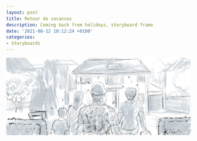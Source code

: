 ```yaml
---
layout: post
title: Retour de vacances
description: Coming back from holidays, storyboard frame
date: '2021-08-12 10:12:24 +0100'
categories:
- Storyboards
---
```

![Retour de vacances](/images/Storyboard_LaLux_Retour_de_vacances_VS_05-board-00002.png)